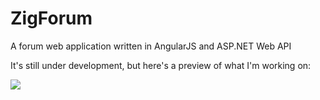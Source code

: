# ZigForum
A forum web application written in AngularJS and ASP.NET Web API

It's still under development, but here's a preview of what I'm working on:

![](http://i.imgur.com/HdIEq9Q.gif)